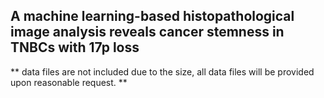 
## A machine learning-based histopathological image analysis reveals cancer stemness in TNBCs with 17p loss

** data files are not included due to the size, all data files will be provided upon reasonable request. **